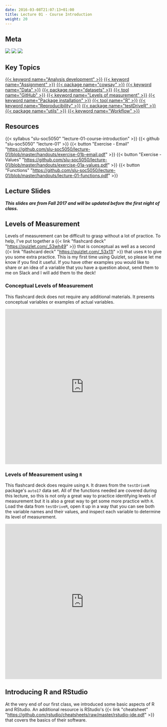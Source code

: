 ```yaml
---
date: 2016-03-08T21:07:13+01:00
title: Lecture 01 - Course Introduction
weight: 20
---
```


## Meta
![](https://img.shields.io/badge/semester-fall%202018-orange.svg) ![](https://img.shields.io/badge/release-draft-red.svg) [![](https://img.shields.io/badge/last%20update-2018--08--26-brightgreen.svg)](https://github.com/slu-soc5050/lecture-01/blob/master/NEWS_SITE.md)

## Key Topics
[{{< keyword name="Analysis development" >}}](/topic-index/#a-d)
[{{< keyword name="Assignment" >}}](/topic-index/#a-d)
[{{< package name="cowsay" >}}](/topic-index/#a-d)
[{{< keyword name="Data" >}}](/topic-index/#a-d)
[{{< package name="datasets" >}}](/topic-index/#a-d)
[{{< tool name="GitHub" >}}](/topic-index/#e-h)
[{{< keyword name="Levels of measurement" >}}](/topic-index/#i-l)
[{{< keyword name="Package installation" >}}](/topic-index/#m-p)
[{{< tool name="R" >}}](/topic-index/#q-t)
[{{< keyword name="Reproducibility" >}}](/topic-index/#q-t)
[{{< package name="testDriveR" >}}](/topic-index/#q-t)
[{{< package name="utils" >}}](/topic-index/#u-z)
[{{< keyword name="Workflow" >}}](/topic-index/#u-z)

## Resources

{{< syllabus "slu-soc5050" "lecture-01-course-introduction" >}}
{{< github "slu-soc5050" "lecture-01" >}}
{{< button "Exercise - Email" "https://github.com/slu-soc5050/lecture-01/blob/master/handouts/exercise-01b-email.pdf" >}}
{{< button "Exercise - Values" "https://github.com/slu-soc5050/lecture-01/blob/master/handouts/exercise-01a-values.pdf" >}}
{{< button "Functions" "https://github.com/slu-soc5050/lecture-01/blob/master/handouts/lecture-01-functions.pdf" >}}

## Lecture Slides
**_This slides are from Fall 2017 and will be updated before the first night of class._**
<p> </p>
<script async class="speakerdeck-embed" data-id="35432b57f3884b2c91c9e7ace2c87c50" data-ratio="1.33333333333333" src="//speakerdeck.com/assets/embed.js"></script>

## Levels of Measurement
Levels of measurement can be difficult to grasp without a lot of practice. To help, I've put together a {{< link "flashcard deck" "https://quizlet.com/_53wh49" >}} that is conceptual as well as a second {{< link "flashcard deck" "https://quizlet.com/_53x11l" >}} that uses `R` to give you some extra practice. This is my first time using Quizlet, so please let me know if you find it useful. If you have other examples you would like to share or an idea of a variable that you have a question about, send them to me on Slack and I will add them to the deck!

### Conceptual Levels of Measurement
This flashcard deck does not require any additional materials. It presents conceptual variables or examples of actual variables. 
<p> </p>
<iframe src="https://quizlet.com/308884905/flashcards/embed" height="500" width="100%" style="border:0"></iframe>

### Levels of Measurement using `R`
This flashcard deck does require using `R`. It draws from the `testDriveR` package's `auto17` data set. All of the functions needed are covered during this lecture, so this is not only a great way to practice identifying levels of measurement but it is also a great way to get some more practice with `R`. Load the data from `testDriveR`, open it up in a way that you can see both the variable names and their values, and inspect each variable to determine its level of measurement.
<p> </p>
<iframe src="https://quizlet.com/308910729/flashcards/embed" height="500" width="100%" style="border:0"></iframe>

## Introducing R and RStudio
At the very end of our first class, we introduced some basic aspects of R and RStudio. An additional resource is RStudio's {{< link "cheatsheet" "https://github.com/rstudio/cheatsheets/raw/master/rstudio-ide.pdf" >}} that covers the basics of their software.
